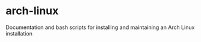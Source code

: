 # arch-linux
Documentation and bash scripts for installing and maintaining an Arch Linux installation
